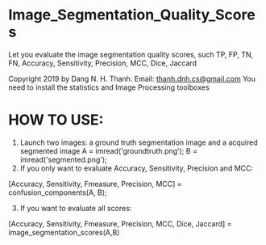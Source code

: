 # Image_Segmentation_Quality_Scores
Let you evaluate the image segmentation quality scores, such TP, FP, TN, FN, Accuracy, Sensitivity, Precision, MCC, Dice, Jaccard

Copyright 2019 by Dang N. H. Thanh. Email: thanh.dnh.cs@gmail.com
You need to install the statistics and Image Processing toolboxes

# HOW TO USE:
1. Launch two images: a ground truth segmentation image and a acquired segmented image
A = imread('groundtruth.png');
B = imread('segmented.png');
2. If you only want to evaluate Accuracy, Sensitivity, Precision and MCC:

[Accuracy, Sensitivity, Fmeasure, Precision, MCC] = confusion_components(A, B);

3. If you want to evaluate all scores:

[Accuracy, Sensitivity, Fmeasure, Precision, MCC, Dice, Jaccard] = image_segmentation_scores(A,B)
